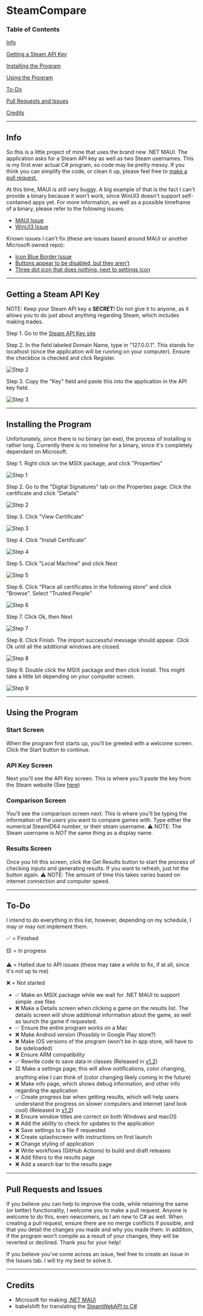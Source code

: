 # SteamCompare


### Table of Contents

[Info](#info)

[Getting a Steam API Key](#getting-a-steam-api-key)

[Installing the Program](#installing-the-program)

[Using the Program](#using-the-program)

[To-Do](#to-do)

[Pull Requests and Issues](#pull-requests-and-issues)

[Credits](#credits)

---

## Info
So this is a little project of mine that uses the brand new .NET MAUI. The application asks for a Steam API key as well as two Steam usernames. This is my first ever actual C# program, so code may be pretty messy. If you think you can simplify the code, or clean it up, please feel free to [make a pull request.](#pull-requests-and-issues)


At this time, MAUI is still very buggy. A big example of that is the fact I can't provide a binary because it won't work, since WinUI3 doesn't support self-contained apps yet. For more information, as well as a possible timeframe of a binary, please refer to the following issues:

- [MAUI Issue](https://github.com/dotnet/maui/issues/3166)
- [WinUI3 Issue](https://github.com/microsoft/WindowsAppSDK/issues/2684)

Known issues I can't fix (these are issues based around MAUI or another Microsoft owned repo):
- [Icon Blue Border Issue](https://github.com/dotnet/maui/issues/5162)
- [Buttons appear to be disabled, but they aren't](https://github.com/dotnet/maui/issues/8309)
- [Three dot icon that does nothing, next to settings icon](https://github.com/dotnet/maui/issues/815)
 
---

## Getting a Steam API Key

NOTE: Keep your Steam API key a **SECRET**! Do not give it to anyone, as it allows you to do just about anything regarding Steam, which includes making trades.

Step 1. Go to the [Steam API Key site](https://steamcommunity.com/dev/apikey)

Step 2. In the field labeled Domain Name, type in "127.0.0.1". This stands for localhost (since the application will be running on your computer). Ensure the checkbox is checked and click Register.

![Step 2](Images/Step2.PNG)

Step 3. Copy the "Key" field and paste this into the application in the API key field.

![Step 3](Images/Step3.PNG)

---

## Installing the Program

Unfortunately, since there is no binary (an exe), the process of installing is rather long. Currently there is no timeline for a binary, since it's completely dependant on Microsoft.

Step 1. Right click on the MSIX package, and click "Properties"

![Step 1](Images/InstallStep1.PNG)

Step 2. Go to the "Digital Signatures" tab on the Properties page. Click the certificate and click "Details"

![Step 2](Images/InstallStep2.png)

Step 3. Click "View Certificate"

![Step 3](Images/InstallStep3.png)

Step 4. Click "Install Certificate"

![Step 4](Images/InstallStep4.png)

Step 5. Click "Local Machine" and click Next

![Step 5](Images/InstallStep5.png)

Step 6. Click "Place all certificates in the following store" and click "Browse". Select "Trusted People"

![Step 6](Images/InstallStep6.png)

Step 7. Click Ok, then Next

![Step 7](Images/InstallStep7.png)

Step 8. Click Finish. The import successful message should appear. Click Ok until all the additional windows are closed.

![Step 8](Images/InstallStep8.png)

Step 9. Double click the MSIX package and then click Install. This might take a little bit depending on your computer screen.

![Step 9](Images/InstallStep9.png)

---

## Using the Program


### Start Screen

When the program first starts up, you'll be greeted with a welcome screen. Click the Start button to continue.


### API Key Screen

Next you'll see the API Key screen. This is where you'll paste the key from the Steam website (See [here](#getting-a-steam-api-key))


### Comparison Screen

You'll see the comparison screen next. This is where you'll be typing the information of the users you want to compare games with. Type either the numerical SteamID64 number, or their steam username. ⚠️ NOTE: The Steam username is *NOT* the same thing as a display name.


### Results Screen

Once you hit this screen, click the Get Results button to start the process of checking inputs and generating results. If you want to refresh, just hit the button again. ⚠️ NOTE: The amount of time this takes varies based on internet connection and computer speed.

---

## To-Do

I intend to do everything in this list, however, depending on my schedule, I may or may not implement them.

✅ = Finished

🟨 = In progress

⚠️ = Halted due to API issues (these may take a while to fix, if at all, since it's not up to me)

❌ = Not started

- ✅ Make an MSIX package while we wait for .NET MAUI to support simple .exe files
- ❌ Make a Details screen when clicking a game on the results list. The details screen will show additional information about the game, as well as launch the game if requested.
- ✅ Ensure the entire program works on a Mac
- ❌ Make Android version (Possibly in Google Play store?)
- ❌ Make iOS versions of the program (won't be in app store, will have to be sideloaded)
- ❌ Ensure ARM compatibility
- ✅ Rewrite code to save data in classes (Released in [v1.2](https://github.com/alexp9982/SteamCompare/releases/tag/1.2.0))
- 🟨 Make a settings page; this will allow notifications, color changing, anything else I can think of (color changing likely coming in the future)
- ❌ Make info page, which shows debug information, and other info regarding the application
- ✅ Create progress bar when getting results, which will help users understand the progress on slower computers and internet (and look cool) (Released in [v1.2](https://github.com/alexp9982/SteamCompare/releases/tag/1.2.0))
- ❌ Ensure window titles are correct on both Windows and macOS
- ❌ Add the ability to check for updates to the application
- ❌ Save settings to a file if requested
- ❌ Create splashscreen with instructions on first launch
- ❌ Change styling of application
- ❌ Write workflows (GitHub Actions) to build and draft releases
- ❌ Add filters to the results page
- ❌ Add a search bar to the results page

---

## Pull Requests and Issues

If you believe you can help to improve the code, while retaining the same (or better) functionality, I welcome you to make a pull request. Anyone is welcome to do this, even newcomers, as I am new to C# as well. When creating a pull request, ensure there are no merge conflicts if possible, and that you detail the changes you made and why you made them. In addition, if the program won't compile as a result of your changes, they will be reverted or declined. Thank you for your help!

If you believe you've come across an issue, feel free to create an issue in the Issues tab. I will try my best to solve it.

---

## Credits

- Microsoft for making [.NET MAUI](https://github.com/dotnet/maui)
- babelshift for translating the [SteamWebAPI to C#](https://github.com/babelshift/SteamWebAPI2)
